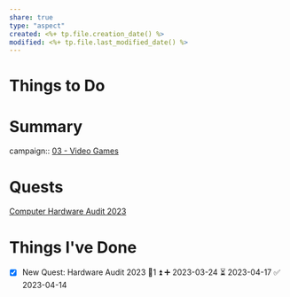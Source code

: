 ```yaml
---
share: true
type: "aspect"
created: <%+ tp.file.creation_date() %> 
modified: <%+ tp.file.last_modified_date() %>
---
```

 
# Things to Do


# Summary
campaign:: [03 - Video Games](./03%20-%20Video%20Games.md)
# Quests
[Computer Hardware Audit 2023](./Computer%20Hardware%20Audit%202023.md)

# Things I've Done
- [x] New Quest: Hardware Audit 2023 🥄1 ⏫ ➕ 2023-03-24 ⏳ 2023-04-17 ✅ 2023-04-14
